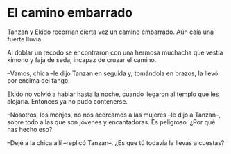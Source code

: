 # El camino embarrado

Tanzan y Ekido recorrían cierta vez un camino embarrado. Aún caía una
fuerte lluvia.

Al doblar un recodo se encontraron con una hermosa muchacha que vestía
kimono y faja de seda, incapaz de cruzar el camino.

–Vamos, chica –le dijo Tanzan en seguida y, tomándola en brazos, la
llevó por encima del fango.

Ekido no volvió a hablar hasta la noche, cuando llegaron al templo que
les alojaría. Entonces ya no pudo contenerse.

–Nosotros, los monjes, no nos acercamos a las mujeres –le dijo a
Tanzan–, sobre todo a las que son jóvenes y encantadoras. Es peligroso.
¿Por qué has hecho eso?

–Dejé a la chica allí –replicó Tanzan–. ¿Es que tú todavía la llevas a
cuestas?